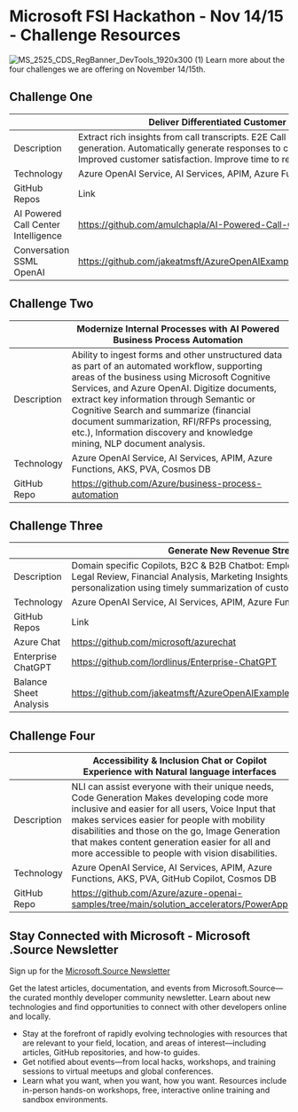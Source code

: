 # Microsoft FSI Hackathon - Nov 14/15 - Challenge Resources
 ![MS_2525_CDS_RegBanner_DevTools_1920x300 (1)](https://user-images.githubusercontent.com/107423518/180083692-13dcdf47-0f75-4aaf-b50e-5d037f611206.jpg)
 Learn more about the four challenges we are offering on November 14/15th. 



## Challenge One

||Deliver Differentiated Customer Experiences with AI Powered Customer Engagement|
| --- | --- |
|Description|Extract rich insights from call transcripts. E2E Call Center analysis: Classification, sentiment, summarization, and email generation. Automatically generate responses to customer inquiries. Summary of customer support conversation logs. Improved customer satisfaction. Improve time to resolution.|
|Technology |Azure OpenAI Service, AI Services, APIM, Azure Functions, AKS, Cosmos DB|
|GitHub Repos | Link |
|AI Powered Call Center Intelligence |https://github.com/amulchapla/AI-Powered-Call-Center-Intelligence |
|Conversation SSML OpenAI |https://github.com/jakeatmsft/AzureOpenAIExamples/blob/main/Examples/Speech/Conversation_SSML%20OpenAI.ipynb|

  
## Challenge Two
| | Modernize Internal Processes with AI Powered Business Process Automation|
| --- | --- |
|Description | Ability to ingest forms and other unstructured data as part of an automated workflow, supporting areas of the business using Microsoft Cognitive Services, and Azure OpenAI. Digitize documents, extract key information through Semantic or Cognitive Search and summarize (financial document summarization, RFI/RFPs processing, etc.), Information discovery and knowledge mining, NLP document analysis.|
|Technology |Azure OpenAI Service, AI Services, APIM, Azure Functions, AKS, PVA, Cosmos DB|
|GitHub Repo|https://github.com/Azure/business-process-automation |

## Challenge Three
| |Generate New Revenue Streams with Azure OpenAI Service on your data|
| --- | --- |
|Description |Domain specific Copilots, B2C & B2B Chatbot: Employee Chatbot, HR Bot, Product & Facility Documentation, Agent Assist, Legal Review, Financial Analysis, Marketing Insights, Customer Management, Industry/Competitive Insights, hyper-personalization using timely summarization of customer queries & trends, search, and content generation.|
|Technology |Azure OpenAI Service, AI Services, APIM, Azure Functions, AKS, PVA, Cosmos DB|
|GitHub Repos | Link |
|Azure Chat|https://github.com/microsoft/azurechat|
|Enterprise ChatGPT|https://github.com/lordlinus/Enterprise-ChatGPT|
|Balance Sheet Analysis |https://github.com/jakeatmsft/AzureOpenAIExamples/blob/main/Examples/FormRecognizer/Balance_sheet_analysis.ipynb |



## Challenge Four

||Accessibility & Inclusion Chat or Copilot Experience with Natural language interfaces|
|---|---|
|Description | NLI can assist everyone with their unique needs, Code Generation Makes developing code more inclusive and easier for all users, Voice Input that makes services easier for people with mobility disabilities and those on the go, Image Generation that makes content generation easier for all and more accessible to people with vision disabilities.|
|Technology|Azure OpenAI Service, AI Services, APIM, Azure Functions, AKS, PVA, GitHub Copilot, Cosmos DB|
|GitHub Repo|https://github.com/Azure/azure-openai-samples/tree/main/solution_accelerators/PowerApp|




## Stay Connected with Microsoft - Microsoft .Source Newsletter
Sign up for the [Microsoft.Source Newsletter](https://azure.microsoft.com/en-us/resources/join-the-azure-developer-community/)

Get the latest articles, documentation, and events from Microsoft.Source—the curated monthly developer community newsletter. Learn about new technologies and find opportunities to connect with other developers online and locally.

- Stay at the forefront of rapidly evolving technologies with resources that are relevant to your field, location, and areas of interest—including articles, GitHub repositories, and how-to guides.
- Get notified about events—from local hacks, workshops, and training sessions to virtual meetups and global conferences.
- Learn what you want, when you want, how you want. Resources include in-person hands-on workshops, free, interactive online training and sandbox environments.
